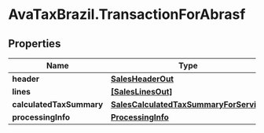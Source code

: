 # AvaTaxBrazil.TransactionForAbrasf

## Properties
Name | Type | Description | Notes
------------ | ------------- | ------------- | -------------
**header** | [**SalesHeaderOut**](SalesHeaderOut.md) |  | 
**lines** | [**[SalesLinesOut]**](SalesLinesOut.md) |  | 
**calculatedTaxSummary** | [**SalesCalculatedTaxSummaryForService**](SalesCalculatedTaxSummaryForService.md) |  | 
**processingInfo** | [**ProcessingInfo**](ProcessingInfo.md) |  | 



